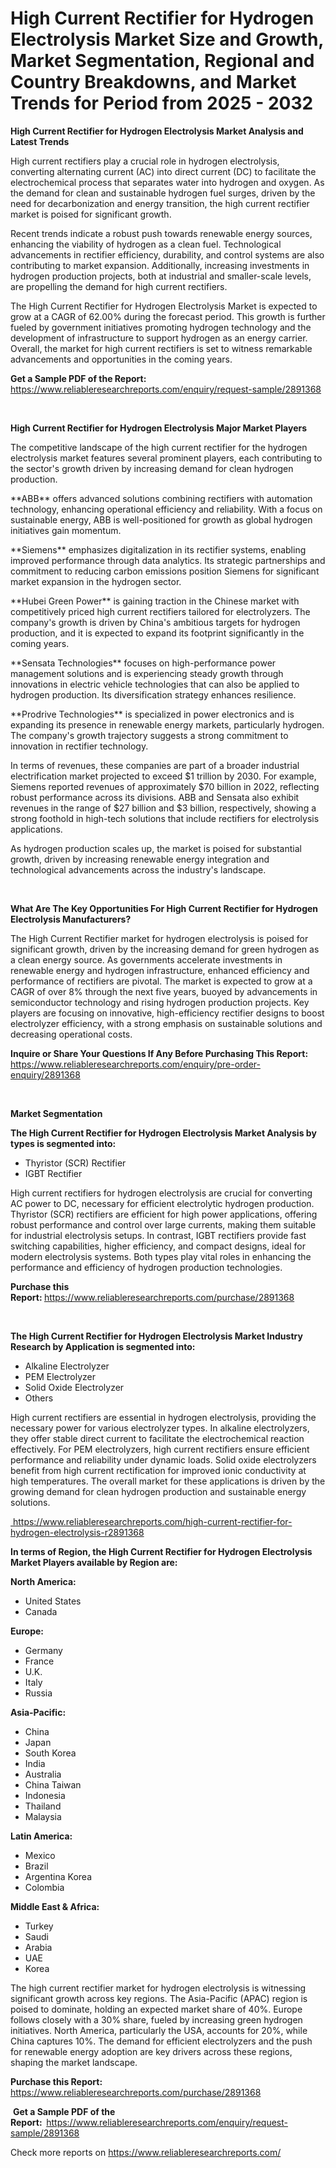 <p><h1>High Current Rectifier for Hydrogen Electrolysis Market Size and Growth, Market Segmentation, Regional and Country Breakdowns, and Market Trends for Period from 2025 -  2032</h1></p><p><strong>High Current Rectifier for Hydrogen Electrolysis Market Analysis and Latest Trends</strong></p>
<p><p>High current rectifiers play a crucial role in hydrogen electrolysis, converting alternating current (AC) into direct current (DC) to facilitate the electrochemical process that separates water into hydrogen and oxygen. As the demand for clean and sustainable hydrogen fuel surges, driven by the need for decarbonization and energy transition, the high current rectifier market is poised for significant growth.</p><p>Recent trends indicate a robust push towards renewable energy sources, enhancing the viability of hydrogen as a clean fuel. Technological advancements in rectifier efficiency, durability, and control systems are also contributing to market expansion. Additionally, increasing investments in hydrogen production projects, both at industrial and smaller-scale levels, are propelling the demand for high current rectifiers. </p><p>The High Current Rectifier for Hydrogen Electrolysis Market is expected to grow at a CAGR of 62.00% during the forecast period. This growth is further fueled by government initiatives promoting hydrogen technology and the development of infrastructure to support hydrogen as an energy carrier. Overall, the market for high current rectifiers is set to witness remarkable advancements and opportunities in the coming years.</p></p>
<p><strong>Get a Sample PDF of the Report:&nbsp;</strong> <a href="https://www.reliableresearchreports.com/enquiry/request-sample/2891368?utm_campaign=3319&utm_medium=2&utm_source=Github&utm_content=ia&utm_term=14032025&utm_id=high-current-rectifier-for-hydrogen-electrolysis">https://www.reliableresearchreports.com/enquiry/request-sample/2891368</a></p>
<p>&nbsp;</p>
<p><strong>High Current Rectifier for Hydrogen Electrolysis Major Market Players</strong></p>
<p><p>The competitive landscape of the high current rectifier for the hydrogen electrolysis market features several prominent players, each contributing to the sector's growth driven by increasing demand for clean hydrogen production.</p><p>**ABB** offers advanced solutions combining rectifiers with automation technology, enhancing operational efficiency and reliability. With a focus on sustainable energy, ABB is well-positioned for growth as global hydrogen initiatives gain momentum.</p><p>**Siemens** emphasizes digitalization in its rectifier systems, enabling improved performance through data analytics. Its strategic partnerships and commitment to reducing carbon emissions position Siemens for significant market expansion in the hydrogen sector.</p><p>**Hubei Green Power** is gaining traction in the Chinese market with competitively priced high current rectifiers tailored for electrolyzers. The company's growth is driven by China's ambitious targets for hydrogen production, and it is expected to expand its footprint significantly in the coming years.</p><p>**Sensata Technologies** focuses on high-performance power management solutions and is experiencing steady growth through innovations in electric vehicle technologies that can also be applied to hydrogen production. Its diversification strategy enhances resilience.</p><p>**Prodrive Technologies** is specialized in power electronics and is expanding its presence in renewable energy markets, particularly hydrogen. The company's growth trajectory suggests a strong commitment to innovation in rectifier technology.</p><p>In terms of revenues, these companies are part of a broader industrial electrification market projected to exceed $1 trillion by 2030. For example, Siemens reported revenues of approximately $70 billion in 2022, reflecting robust performance across its divisions. ABB and Sensata also exhibit revenues in the range of $27 billion and $3 billion, respectively, showing a strong foothold in high-tech solutions that include rectifiers for electrolysis applications.</p><p>As hydrogen production scales up, the market is poised for substantial growth, driven by increasing renewable energy integration and technological advancements across the industry's landscape.</p></p>
<p>&nbsp;</p>
<p><strong>What Are The Key Opportunities For High Current Rectifier for Hydrogen Electrolysis Manufacturers?</strong></p>
<p><p>The High Current Rectifier market for hydrogen electrolysis is poised for significant growth, driven by the increasing demand for green hydrogen as a clean energy source. As governments accelerate investments in renewable energy and hydrogen infrastructure, enhanced efficiency and performance of rectifiers are pivotal. The market is expected to grow at a CAGR of over 8% through the next five years, buoyed by advancements in semiconductor technology and rising hydrogen production projects. Key players are focusing on innovative, high-efficiency rectifier designs to boost electrolyzer efficiency, with a strong emphasis on sustainable solutions and decreasing operational costs.</p></p>
<p><strong>Inquire or Share Your Questions If Any Before Purchasing This Report:</strong> <a href="https://www.reliableresearchreports.com/enquiry/pre-order-enquiry/2891368?utm_campaign=3319&utm_medium=2&utm_source=Github&utm_content=ia&utm_term=14032025&utm_id=high-current-rectifier-for-hydrogen-electrolysis">https://www.reliableresearchreports.com/enquiry/pre-order-enquiry/2891368</a></p>
<p>&nbsp;</p>
<p><strong>Market Segmentation</strong></p>
<p><strong>The High Current Rectifier for Hydrogen Electrolysis Market Analysis by types is segmented into:</strong></p>
<p><ul><li>Thyristor (SCR) Rectifier</li><li>IGBT Rectifier</li></ul></p>
<p><p>High current rectifiers for hydrogen electrolysis are crucial for converting AC power to DC, necessary for efficient electrolytic hydrogen production. Thyristor (SCR) rectifiers are efficient for high power applications, offering robust performance and control over large currents, making them suitable for industrial electrolysis setups. In contrast, IGBT rectifiers provide fast switching capabilities, higher efficiency, and compact designs, ideal for modern electrolysis systems. Both types play vital roles in enhancing the performance and efficiency of hydrogen production technologies.</p></p>
<p><strong>Purchase this Report:&nbsp;</strong><a href="https://www.reliableresearchreports.com/purchase/2891368?utm_campaign=3319&utm_medium=2&utm_source=Github&utm_content=ia&utm_term=14032025&utm_id=high-current-rectifier-for-hydrogen-electrolysis">https://www.reliableresearchreports.com/purchase/2891368</a></p>
<p>&nbsp;</p>
<p><strong>The High Current Rectifier for Hydrogen Electrolysis Market Industry Research by Application is segmented into:</strong></p>
<p><ul><li>Alkaline Electrolyzer</li><li>PEM Electrolyzer</li><li>Solid Oxide Electrolyzer</li><li>Others</li></ul></p>
<p><p>High current rectifiers are essential in hydrogen electrolysis, providing the necessary power for various electrolyzer types. In alkaline electrolyzers, they offer stable direct current to facilitate the electrochemical reaction effectively. For PEM electrolyzers, high current rectifiers ensure efficient performance and reliability under dynamic loads. Solid oxide electrolyzers benefit from high current rectification for improved ionic conductivity at high temperatures. The overall market for these applications is driven by the growing demand for clean hydrogen production and sustainable energy solutions.</p></p>
<p><a href="https://www.reliableresearchreports.com/high-current-rectifier-for-hydrogen-electrolysis-r2891368?utm_campaign=3319&utm_medium=2&utm_source=Github&utm_content=ia&utm_term=14032025&utm_id=high-current-rectifier-for-hydrogen-electrolysis">&nbsp;https://www.reliableresearchreports.com/high-current-rectifier-for-hydrogen-electrolysis-r2891368</a></p>
<p><strong>In terms of Region, the High Current Rectifier for Hydrogen Electrolysis Market Players available by Region are:</strong></p>
<p>
    <p> <strong> North America: </strong>
        <ul>
            <li>United States</li>
            <li>Canada</li>
        </ul>
        </p> 
    <p> <strong> Europe: </strong>
        <ul>
            <li>Germany</li>
            <li>France</li>
            <li>U.K.</li>
            <li>Italy</li>
            <li>Russia</li>
        </ul>
        </p> 
    <p> <strong> Asia-Pacific: </strong>
        <ul>
            <li>China</li>
            <li>Japan</li>
            <li>South Korea</li>
            <li>India</li>
            <li>Australia</li>
            <li>China Taiwan</li>
            <li>Indonesia</li>
            <li>Thailand</li>
            <li>Malaysia</li>
        </ul>
        </p> 
    <p> <strong> Latin America: </strong>
        <ul>
            <li>Mexico</li>
            <li>Brazil</li>
            <li>Argentina Korea</li>
            <li>Colombia</li>
        </ul>
        </p> 
    <p> <strong> Middle East & Africa: </strong>
        <ul>
            <li>Turkey</li>
            <li>Saudi</li>
            <li>Arabia</li>
            <li>UAE</li>
            <li>Korea</li>
        </ul>
    </p>
    </p>
<p><p>The high current rectifier market for hydrogen electrolysis is witnessing significant growth across key regions. The Asia-Pacific (APAC) region is poised to dominate, holding an expected market share of 40%. Europe follows closely with a 30% share, fueled by increasing green hydrogen initiatives. North America, particularly the USA, accounts for 20%, while China captures 10%. The demand for efficient electrolyzers and the push for renewable energy adoption are key drivers across these regions, shaping the market landscape.</p></p>
<p><strong>Purchase this Report: </strong><a href="https://www.reliableresearchreports.com/purchase/2891368?utm_campaign=3319&utm_medium=2&utm_source=Github&utm_content=ia&utm_term=14032025&utm_id=high-current-rectifier-for-hydrogen-electrolysis">https://www.reliableresearchreports.com/purchase/2891368</a></p>
<p>&nbsp;<strong>Get a Sample PDF of the Report:&nbsp;&nbsp;</strong><a href="https://www.reliableresearchreports.com/enquiry/request-sample/2891368?utm_campaign=3319&utm_medium=2&utm_source=Github&utm_content=ia&utm_term=14032025&utm_id=high-current-rectifier-for-hydrogen-electrolysis">https://www.reliableresearchreports.com/enquiry/request-sample/2891368</a></p>
<p><strong></strong></p>
<p>Check more reports on <a href="https://www.reliableresearchreports.com/?utm_campaign=3319&utm_medium=2&utm_source=Github&utm_content=ia&utm_term=14032025&utm_id=high-current-rectifier-for-hydrogen-electrolysis">https://www.reliableresearchreports.com/</a></p>